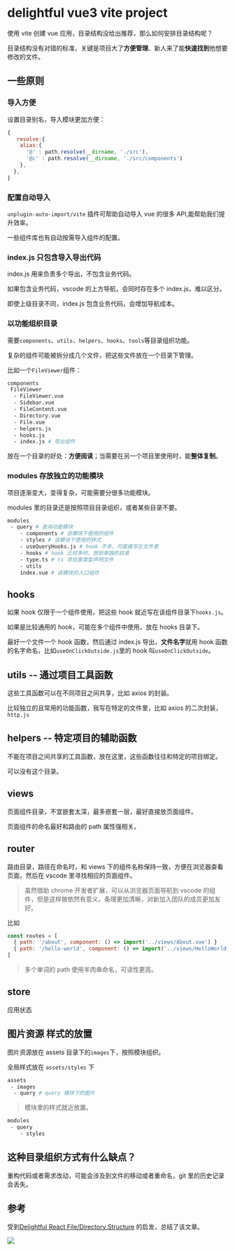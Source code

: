 # delightful vue3 vite project

使用 vite 创建 vue 应用，目录结构没给出推荐，那么如何安排目录结构呢？

目录结构没有对错的标准，关键是项目大了**方便管理**、新人来了能**快速找到**他想要修改的文件。

## 一些原则

### 导入方便

设置目录别名，导入模块更加方便：

```js
{
   resolve:{
    alias:{
      '@' : path.resolve(__dirname, './src'),
      '@c' : path.resolve(__dirname, './src/components')
    },
  },
}
```

### 配置自动导入

`unplugin-auto-import/vite` 插件可帮助自动导入 vue 的很多 API,能帮助我们提升效率。

一些组件库也有自动按需导入组件的配置。

### index.js 只包含导入导出代码

index.js 用来负责多个导出，不包含业务代码。

如果包含业务代码，vscode 的上方导航，会同时存在多个 index.js，难以区分。

即使上级目录不同，index.js 包含业务代码，会增加导航成本。

### 以功能组织目录

需要`components`、`utils`、`helpers`、`hooks`、`tools`等目录组织功能。

复杂的组件可能被拆分成几个文件，把这些文件放在一个目录下管理。

比如一个`FileViewer`组件：

```bash
components
 FileViewer
  - FileViewer.vue
  - Sidebar.vue
  - FileContent.vue
  - Directory.vue
  - File.vue
  - helpers.js
  - hooks.js
  - index.js # 导出组件
```

放在一个目录的好处：**方便阅读**；当需要在另一个项目里使用时，能**整体复制**。

### modules 存放独立的功能模块

项目逐渐变大，变得复杂，可能需要分很多功能模块。

modules 里的目录还是按照项目目录组织，或者某些目录不要。

```bash
modules
 - query # 查询功能模块
    - components # 该模块下使用的组件
    - styles # 该模块下使用的样式
    - useQueryHooks.js # hook 不多，可直接写在文件里
    - hooks # hook 比较多时，放到单独的目录
    - type.ts # ts 项目里类型声明文件
    - utils
    index.vue # 该模块的入口组件
```

## hooks

如果 hook 仅限于一个组件使用，把这些 hook 就近写在该组件目录下`hooks.js`。

如果是比较通用的 hook，可能在多个组件中使用，放在 hooks 目录下。

最好一个文件一个 hook 函数，然后通过 index.js 导出，**文件名字**就用 hook 函数的名字命名，比如`useOnClickOutside.js`里的 hook 叫`useOnClickOutside`。

## utils -- 通过项目工具函数

这些工具函数可以在不同项目之间共享，比如 axios 的封装。

比较独立的且常用的功能函数，我写在特定的文件里，比如 axios 的二次封装，`http.js`

## helpers -- 特定项目的辅助函数

不能在项目之间共享的工具函数，放在这里，这些函数往往和特定的项目绑定。

可以没有这个目录。

## views

页面组件目录，不宜嵌套太深，最多嵌套一层，最好直接放页面组件。

页面组件的命名最好和路由的 path 属性强相关。

## router

路由目录，路径在命名时，和 views 下的组件名称保持一致，方便在浏览器查看页面，然后在 vscode 里寻找相应的页面组件。

> 虽然借助 chrome 开发者扩展，可以从浏览器页面导航到 vscode 的组件，但是这样做依然有意义，条理更加清晰，对新加入团队的成员更加友好。

比如

```js
const routes = [
  { path: '/about', component: () => import('../views/About.vue') }
  { path: '/hello-world', component: () => import('../views/HelloWorld.vue') }
]
```

> 多个单词的 path 使用羊肉串命名，可读性更高。

## store

应用状态

## 图片资源 样式的放置

图片资源放在 assets 目录下的`images`下，按照模块组织。

全局样式放在 `assets/styles` 下

```bash
assets
 - images
  - query # query 模块下的图片
```

> 模块里的样式就近放置。

```bash
modules
 - query
    - styles
```

## 这种目录组织方式有什么缺点？

重构代码或者需求改动，可能会涉及到文件的移动或者重命名，git 里的历史记录会丢失。

## 参考

受到[Delightful React File/Directory Structure](https://www.joshwcomeau.com/react/file-structure/) 的启发，总结了该文章。


![](https://komarev.com/ghpvc/?username=ankurk91) 

